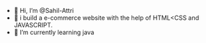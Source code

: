 - 👋 Hi, I’m @Sahil-Attri
- 👀 i build a e-commerce website with the help of HTML<CSS and JAVASCRIPT.
- 🌱 I’m currently learning java

<!---
Sahil-Attri/Sahil-Attri is a ✨ special ✨ repository because its `README.md` (this file) appears on your GitHub profile.
You can click the Preview link to take a look at your changes.
--->
